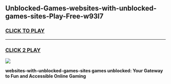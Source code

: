 
## Unblocked-Games-websites-with-unblocked-games-sites-Play-Free-w93l7
<h3>
<a href="https://premium76.site?title=websites-with-unblocked-games-sites&ref=17A">CLICK TO PLAY</a></h3>
<hr>

<h3>
<a href="https://premium76.site?title=websites-with-unblocked-games-sites&ref=17A">CLICK 2 PLAY</a>
  
</h3>

<a href="https://premium76.site?title=websites-with-unblocked-games-sites&ref=17A"><img src="https://clearcache.store/games.png"></a>


**websites-with-unblocked-games-sites games unblocked: Your Gateway to Fun and Accessible Online Gaming**
